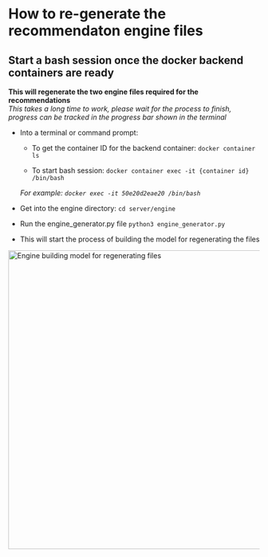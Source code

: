 # How to re-generate the recommendaton engine files

## Start a bash session once the docker backend containers are ready

<strong>This will regenerate the two engine files required for the recommendations</strong>
<br>
<em>This takes a long time to work, please wait for the process to finish, progress can be tracked in the progress bar shown in the terminal</em>

- Into a terminal or command prompt:

  - To get the container ID for the backend container:
    `docker container ls`

  - To start bash session:
    `docker container exec -it {container id} /bin/bash`

  <em>For example:
  `docker exec -it 50e20d2eae20 /bin/bash`</em>

- Get into the engine directory:
  `cd server/engine`

- Run the engine_generator.py file
  `python3 engine_generator.py`

- This will start the process of building the model for regenerating the files

<img width="600" src='https://i.imgur.com/FQ7kAtw.png' alt='Engine building model for regenerating files'>
